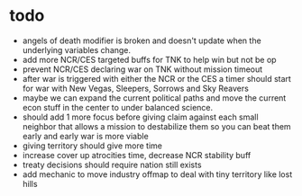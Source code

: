 # todo

- angels of death modifier is broken and doesn't update when the underlying variables change.
- add more NCR/CES targeted buffs for TNK to help win but not be op
- prevent NCR/CES declaring war on TNK without mission timeout
- after war is triggered with either the NCR or the CES a timer should start for war with New Vegas, Sleepers, Sorrows and Sky Reavers
- maybe we can expand the current political paths and move the current econ stuff in the center to under balanced science.
- should add 1 more focus before giving claim against each small neighbor that allows a mission to destabilize them so you can beat them early and early war is more viable
- giving territory should give more time
- increase cover up atrocities time, decrease NCR stability buff
- treaty decisions should require nation still exists
- add mechanic to move industry offmap to deal with tiny territory like lost hills